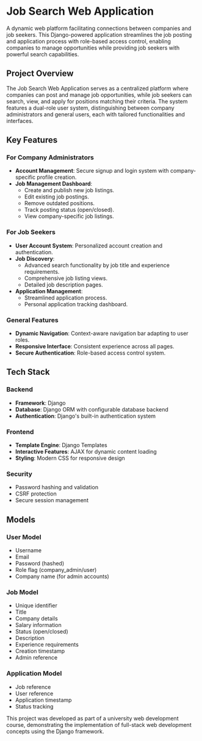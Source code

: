 <!DOCTYPE html>
<html lang="en">
<head>
    <meta charset="UTF-8">
    <meta name="viewport" content="width=device-width, initial-scale=1.0">
</head>
<body>
    <h1>Job Search Web Application</h1>
    <p>A dynamic web platform facilitating connections between companies and job seekers. This Django-powered application streamlines the job posting and application process with role-based access control, enabling companies to manage opportunities while providing job seekers with powerful search capabilities.</p>
    <h2>Project Overview</h2>
    <p>The Job Search Web Application serves as a centralized platform where companies can post and manage job opportunities, while job seekers can search, view, and apply for positions matching their criteria. The system features a dual-role user system, distinguishing between company administrators and general users, each with tailored functionalities and interfaces.</p>
    <h2>Key Features</h2>
    <h3>For Company Administrators</h3>
    <ul>
        <li><strong>Account Management</strong>: Secure signup and login system with company-specific profile creation.</li>
        <li><strong>Job Management Dashboard</strong>:
            <ul>
                <li>Create and publish new job listings.</li>
                <li>Edit existing job postings.</li>
                <li>Remove outdated positions.</li>
                <li>Track posting status (open/closed).</li>
                <li>View company-specific job listings.</li>
            </ul>
        </li>
    </ul>
    <h3>For Job Seekers</h3>
    <ul>
        <li><strong>User Account System</strong>: Personalized account creation and authentication.</li>
        <li><strong>Job Discovery</strong>:
            <ul>
                <li>Advanced search functionality by job title and experience requirements.</li>
                <li>Comprehensive job listing views.</li>
                <li>Detailed job description pages.</li>
            </ul>
        </li>
        <li><strong>Application Management</strong>:
            <ul>
                <li>Streamlined application process.</li>
                <li>Personal application tracking dashboard.</li>
            </ul>
        </li>
    </ul>
    <h3>General Features</h3>
    <ul>
        <li><strong>Dynamic Navigation</strong>: Context-aware navigation bar adapting to user roles.</li>
        <li><strong>Responsive Interface</strong>: Consistent experience across all pages.</li>
        <li><strong>Secure Authentication</strong>: Role-based access control system.</li>
    </ul>
    <h2>Tech Stack</h2>
    <h3>Backend</h3>
    <ul>
        <li><strong>Framework</strong>: Django</li>
        <li><strong>Database</strong>: Django ORM with configurable database backend</li>
        <li><strong>Authentication</strong>: Django's built-in authentication system</li>
    </ul>
    <h3>Frontend</h3>
    <ul>
        <li><strong>Template Engine</strong>: Django Templates</li>
        <li><strong>Interactive Features</strong>: AJAX for dynamic content loading</li>
        <li><strong>Styling</strong>: Modern CSS for responsive design</li>
    </ul>
    <h3>Security</h3>
    <ul>
        <li>Password hashing and validation</li>
        <li>CSRF protection</li>
        <li>Secure session management</li>
    </ul>
    <h2>Models</h2>
    <h3>User Model</h3>
    <ul>
        <li>Username</li>
        <li>Email</li>
        <li>Password (hashed)</li>
        <li>Role flag (company_admin/user)</li>
        <li>Company name (for admin accounts)</li>
    </ul>
    <h3>Job Model</h3>
    <ul>
        <li>Unique identifier</li>
        <li>Title</li>
        <li>Company details</li>
        <li>Salary information</li>
        <li>Status (open/closed)</li>
        <li>Description</li>
        <li>Experience requirements</li>
        <li>Creation timestamp</li>
        <li>Admin reference</li>
    </ul>
    <h3>Application Model</h3>
    <ul>
        <li>Job reference</li>
        <li>User reference</li>
        <li>Application timestamp</li>
        <li>Status tracking</li>
    </ul>
    <p>This project was developed as part of a university web development course, demonstrating the implementation of full-stack web development concepts using the Django framework.</p>
</body>
</html>
